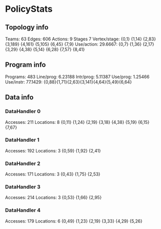 # PolicyStats
## Topology info
Teams:		63
Edges:		606
Actions:	9
Stages		7
Vertex/stage:	{0,1} {1,14} {2,83} {3,189} {4,161} {5,105} {6,45} {7,9} 
Use/action:	29.6667: {0,7} {1,36} {2,17} {3,29} {4,38} {5,14} {6,28} {7,57} {8,41} 

## Program info
Programs:	483
Line/prog:	6.23188
Intr/prog:	5.11387
Use/prog:	1.25466
Use/instr:	77.1429: {0,88}{1,71}{2,63}{3,141}{4,64}{5,49}{6,64}

## Data info

### DataHandler 0
Accesses:	211
Locations:	8
{0,11} {1,24} {2,19} {3,18} {4,38} {5,19} {6,15} {7,67} 

### DataHandler 1
Accesses:	192
Locations:	3
{0,59} {1,92} {2,41} 

### DataHandler 2
Accesses:	171
Locations:	3
{0,43} {1,75} {2,53} 

### DataHandler 3
Accesses:	214
Locations:	3
{0,53} {1,66} {2,95} 

### DataHandler 4
Accesses:	179
Locations:	6
{0,49} {1,23} {2,19} {3,33} {4,29} {5,26} 